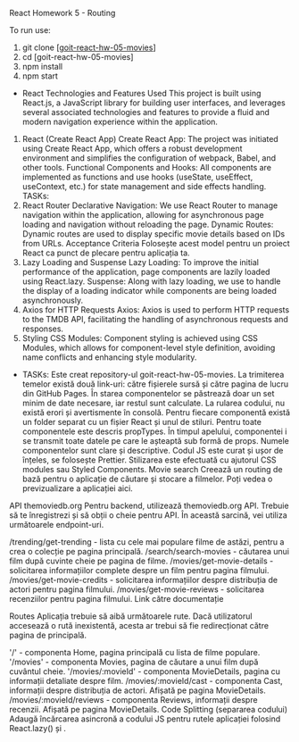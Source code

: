 React Homework 5 - Routing

To run use:

1. git clone
   [[goit-react-hw-05-movies](https://github.com/NituAlexandru/goit-react-hw-05-movies)]
2. cd [goit-react-hw-05-movies]
3. npm install
4. npm start

- React Technologies and Features Used This project is built using React.js, a
  JavaScript library for building user interfaces, and leverages several
  associated technologies and features to provide a fluid and modern navigation
  experience within the application.

1. React (Create React App) Create React App: The project was initiated using
   Create React App, which offers a robust development environment and
   simplifies the configuration of webpack, Babel, and other tools. Functional
   Components and Hooks: All components are implemented as functions and use
   hooks (useState, useEffect, useContext, etc.) for state management and side
   effects handling. TASKs:
2. React Router Declarative Navigation: We use React Router to manage navigation
   within the application, allowing for asynchronous page loading and navigation
   without reloading the page. Dynamic Routes: Dynamic routes are used to
   display specific movie details based on IDs from URLs. Acceptance Criteria
   Folosește acest model pentru un proiect React ca punct de plecare pentru
   aplicația ta.
3. Lazy Loading and Suspense Lazy Loading: To improve the initial performance of
   the application, page components are lazily loaded using React.lazy.
   Suspense: Along with lazy loading, we use <Suspense> to handle the display of
   a loading indicator while components are being loaded asynchronously.
4. Axios for HTTP Requests Axios: Axios is used to perform HTTP requests to the
   TMDB API, facilitating the handling of asynchronous requests and responses.
5. Styling CSS Modules: Component styling is achieved using CSS Modules, which
   allows for component-level style definition, avoiding name conflicts and
   enhancing style modularity.

- TASKs: Este creat repository-ul goit-react-hw-05-movies. La trimiterea temelor
  există două link-uri: către fișierele sursă și către pagina de lucru din
  GitHub Pages. În starea componentelor se păstrează doar un set minim de date
  necesare, iar restul sunt calculate. La rularea codului, nu există erori și
  avertismente în consolă. Pentru fiecare componentă există un folder separat cu
  un fișier React și unul de stiluri. Pentru toate componentele este descris
  propTypes. În timpul apelului, componentei i se transmit toate datele pe care
  le așteaptă sub formă de props. Numele componentelor sunt clare și
  descriptive. Codul JS este curat și ușor de înțeles, se folosește Prettier.
  Stilizarea este efectuată cu ajutorul CSS modules sau Styled Components. Movie
  search Creează un routing de bază pentru o aplicație de căutare și stocare a
  filmelor. Poți vedea o previzualizare a aplicației aici.

API themoviedb.org Pentru backend, utilizează themoviedb.org API. Trebuie să te
înregistrezi și să obții o cheie pentru API. În această sarcină, vei utiliza
următoarele endpoint-uri.

/trending/get-trending - lista cu cele mai populare filme de astăzi, pentru a
crea o colecție pe pagina principală. /search/search-movies - căutarea unui film
după cuvinte cheie pe pagina de filme. /movies/get-movie-details - solicitarea
informațiilor complete despre un film pentru pagina filmului.
/movies/get-movie-credits - solicitarea informațiilor despre distribuția de
actori pentru pagina filmului. /movies/get-movie-reviews - solicitarea
recenziilor pentru pagina filmului. Link către documentație

Routes Aplicația trebuie să aibă următoarele rute. Dacă utilizatorul accesează o
rută inexistentă, acesta ar trebui să fie redirecționat către pagina de
principală.

'/' - componenta Home, pagina principală cu lista de filme populare. '/movies' -
componenta Movies, pagina de căutare a unui film după cuvântul cheie.
'/movies/:movieId' - componenta MovieDetails, pagina cu informații detaliate
despre film. /movies/:movieId/cast - componenta Cast, informații despre
distribuția de actori. Afișată pe pagina MovieDetails.
/movies/:movieId/reviews - componenta Reviews, informații despre recenzii.
Afișată pe pagina MovieDetails. Code Splitting (separarea codului) Adaugă
încărcarea asincronă a codului JS pentru rutele aplicației folosind React.lazy()
și <Suspense>.
